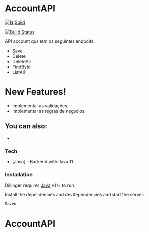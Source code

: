 # AccountAPI

[![N|Solid](https://cldup.com/dTxpPi9lDf.thumb.png)](https://nodesource.com/products/nsolid)

[![Build Status](https://travis-ci.org/joemccann/dillinger.svg?branch=master)](https://travis-ci.org/joemccann/dillinger)

API account que tem os seguintes endpoits.

  - Save
  - Delete
  - DeleteAll
  - FindById
  - ListAll
  
  # New Features!

  - Implementar as validações.
  - Implementar as regras de negocios.
  
  You can also:
  -
  -
  
### Tech
  * [Java] - Backend with Java 11

### Installation

Dillinger requires [Java](https://www.java.com/en/download/) v11+ to run.

Install the dependencies and devDependencies and start the server.

```sh
Maven
```
# AccountAPI
